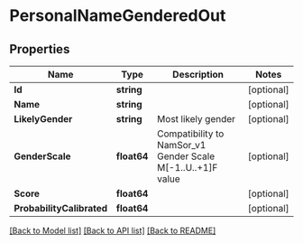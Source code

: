 # PersonalNameGenderedOut

## Properties
Name | Type | Description | Notes
------------ | ------------- | ------------- | -------------
**Id** | **string** |  | [optional] 
**Name** | **string** |  | [optional] 
**LikelyGender** | **string** | Most likely gender | [optional] 
**GenderScale** | **float64** | Compatibility to NamSor_v1 Gender Scale M[-1..U..+1]F value | [optional] 
**Score** | **float64** |  | [optional] 
**ProbabilityCalibrated** | **float64** |  | [optional] 

[[Back to Model list]](../README.md#documentation-for-models) [[Back to API list]](../README.md#documentation-for-api-endpoints) [[Back to README]](../README.md)



